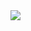 <img align="center" src="https://badge42.herokuapp.com/api/stats/lcaitlyn" style="max-width: 100%;">
